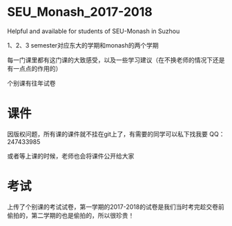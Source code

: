 # SEU_Monash_2017-2018
Helpful and available for students of SEU-Monash in Suzhou


1、2、3 semester对应东大的学期和monash的两个学期


每一门课里都有这门课的大致感受，以及一些学习建议（在不换老师的情况下还是有一点点的作用的）

个别课有往年试卷

# 课件
因版权问题，所有课的课件就不挂在git上了，有需要的同学可以私下找我要 QQ：247433985

或者等上课的时候，老师也会将课件公开给大家

# 考试
上传了个别课的考试试卷，第一学期的2017-2018的试卷是我们当时考完趁交卷前偷拍的，第二学期的也是偷拍的，所以很珍贵！


